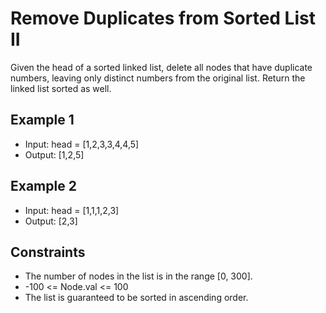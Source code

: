 # Remove Duplicates from Sorted List II

Given the head of a sorted linked list, delete all nodes that have duplicate numbers, leaving only distinct numbers from the original list. Return the linked list sorted as well.

## Example 1

- Input: head = [1,2,3,3,4,4,5]
- Output: [1,2,5]

## Example 2

- Input: head = [1,1,1,2,3]
- Output: [2,3]

## Constraints

- The number of nodes in the list is in the range [0, 300].
- -100 <= Node.val <= 100
- The list is guaranteed to be sorted in ascending order.
